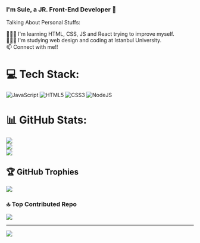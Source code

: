 ### I'm Sule, a JR. Front-End Developer 👋


Talking About Personal Stuffs:

👩🏻‍💻 I'm learning HTML, CSS, JS and React trying to improve myself.<br>
👩🏻‍🎓 I'm studying web design and coding at Istanbul University.<br>
📫 Connect with me!!<br>

# 💻 Tech Stack:
![JavaScript](https://img.shields.io/badge/javascript-%23323330.svg?style=for-the-badge&logo=javascript&logoColor=%23F7DF1E) ![HTML5](https://img.shields.io/badge/html5-%23E34F26.svg?style=for-the-badge&logo=html5&logoColor=white) ![CSS3](https://img.shields.io/badge/css3-%231572B6.svg?style=for-the-badge&logo=css3&logoColor=white) ![NodeJS](https://img.shields.io/badge/node.js-6DA55F?style=for-the-badge&logo=node.js&logoColor=white)
# 📊 GitHub Stats:
![](https://github-readme-stats.vercel.app/api?username=suleekayaa&theme=dark&hide_border=false&include_all_commits=false&count_private=false)<br/>
![](https://github-readme-streak-stats.herokuapp.com/?user=suleekayaa&theme=dark&hide_border=false)<br/>
![](https://github-readme-stats.vercel.app/api/top-langs/?username=suleekayaa&theme=dark&hide_border=false&include_all_commits=false&count_private=false&layout=compact)

## 🏆 GitHub Trophies
![](https://github-profile-trophy.vercel.app/?username=suleekayaa&theme=radical&no-frame=false&no-bg=true&margin-w=4)

### 🔝 Top Contributed Repo
![](https://github-contributor-stats.vercel.app/api?username=suleekayaa&limit=5&theme=dark&combine_all_yearly_contributions=true)

---
[![](https://visitcount.itsvg.in/api?id=suleekayaa&icon=0&color=0)](https://visitcount.itsvg.in)

<!-- Proudly created with GPRM ( https://gprm.itsvg.in ) -->



